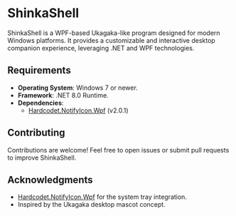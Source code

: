 # ShinkaShell

ShinkaShell is a WPF-based Ukagaka-like program designed for modern Windows platforms. It provides a customizable and interactive desktop companion experience, leveraging .NET and WPF technologies.

## Requirements

- **Operating System**: Windows 7 or newer.
- **Framework**: .NET 8.0 Runtime.
- **Dependencies**: 
  - [Hardcodet.NotifyIcon.Wpf](https://github.com/hardcodet/wpf-notifyicon) (v2.0.1)

## Contributing

Contributions are welcome! Feel free to open issues or submit pull requests to improve ShinkaShell.

## Acknowledgments

- [Hardcodet.NotifyIcon.Wpf](https://github.com/hardcodet/wpf-notifyicon) for the system tray integration.
- Inspired by the Ukagaka desktop mascot concept.